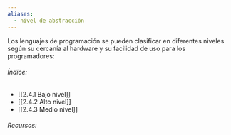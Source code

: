 ```yaml
---
aliases:
  - nivel de abstracción
---
```

Los lenguajes de programación  se pueden clasificar en diferentes niveles según su cercanía al hardware y su facilidad de uso para los programadores:
###### Índice:

- [[2.4.1 Bajo nivel]]
- [[2.4.2 Alto nivel]]
- [[2.4.3 Medio nivel]]

###### Recursos:

